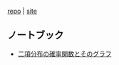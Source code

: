 [repo](https://github.com/dep689/dep689.github.io) | [site](https://dep689.github.io)

## ノートブック
- [二項分布の確率関数とそのグラフ](https://github.com/dep689/dep689.github.io/blob/bf51d8ac64ebc85f8d0d42ed4fb3d23bfe277f07/notebook/plot-binomial-distribution.ipynb)
